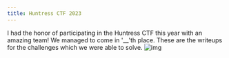 ```yaml
---
title: Huntress CTF 2023
---
```

I had the honor of participating in the Huntress CTF this year with an amazing team! We managed to come in '__'th place. These are the writeups for the challenges which we were able to solve.
![img](https://github.com/jjolley91/blog/blob/main/images/Huntress_CTF_2023/team.png?raw=true)
